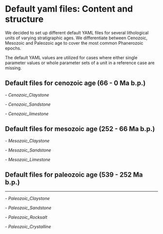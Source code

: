 
# Default yaml files: Content and structure

We decided to set up different default YAML files for several lithological
units of varying stratigraphic ages. We differentiate between Cenozoic,
Mesozoic and Paleozoic age to cover the most common Phanerozoic epochs.

The default YAML values are utilized for cases where either single parameter
values or whole parameter sets of a unit in a reference case are missing.

## Default files for cenozoic age (66 - 0 Ma b.p.)

*- Cenozoic_Claystone*

*- Cenozoic_Sandstone*

*- Cenozoic_limestone*


## Default files for mesozoic age (252 - 66 Ma b.p.)

*- Mesozoic_Claystone*

*- Mesozoic_Sandstone*

*- Mesozoic_Limestone*


## Default files for paleozoic age (539 - 252 Ma b.p.)

---
*- Paleozoic_Claystone*

*- Paleozoic_Sandstone*

*- Paleozoic_Rocksalt*

*- Paleozoic_Crystalline*
